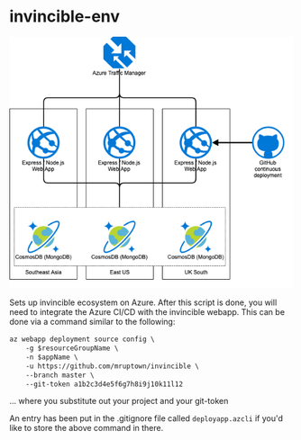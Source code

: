 # invincible-env

![Architecture Diagram](architecture-diagram.png?raw=true)

Sets up invincible ecosystem on Azure.  After this script is done, you will need to integrate the Azure CI/CD with the invincible webapp.  This can be done via a command similar to the following:

```
az webapp deployment source config \
    -g $resourceGroupName \
    -n $appName \
    -u https://github.com/mruptown/invincible \
    --branch master \
    --git-token a1b2c3d4e5f6g7h8i9j10k11l12
```

... where you substitute out your project and your git-token

An entry has been put in the .gitignore file called `deployapp.azcli` if you'd like to store the above command in there.
